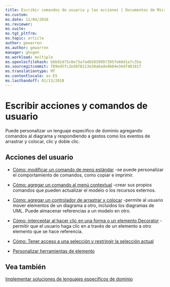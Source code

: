 ```yaml
---
title: Escribir comandos de usuario y las acciones | Documentos de Microsoft
ms.custom: 
ms.date: 11/04/2016
ms.reviewer: 
ms.suite: 
ms.tgt_pltfrm: 
ms.topic: article
author: gewarren
ms.author: gewarren
manager: ghogen
ms.workload: multiple
ms.openlocfilehash: bbb91d73c0e73a7adb5839997395fe60d1a7c35a
ms.sourcegitcommit: f89ed5fc2e5078213e30a6ade4604e34df48181f
ms.translationtype: MT
ms.contentlocale: es-ES
ms.lasthandoff: 01/13/2018
---
```

# <a name="writing-user-commands-and-actions"></a>Escribir acciones y comandos de usuario
Puede personalizar un lenguaje específico de dominio agregando comandos al diagrama y respondiendo a gestos como los eventos de arrastrar y colocar, clic y doble clic.  
  
## <a name="user-actions"></a>Acciones del usuario  
  
-   [Cómo: modificar un comando de menú estándar](../modeling/how-to-modify-a-standard-menu-command-in-a-domain-specific-language.md) -se puede personalizar el comportamiento de comandos, como copiar e imprimir.  
  
-   [Cómo: agregar un comando al menú contextual](../modeling/how-to-add-a-command-to-the-shortcut-menu.md) -crear sus propios comandos que pueden actualizar el modelo o los recursos externos.  
  
-   [Cómo: agregar un controlador de arrastrar y colocar](../modeling/how-to-add-a-drag-and-drop-handler.md) -permite al usuario mover elementos de un diagrama a otro, incluidos los diagramas de UML. Puede almacenar referencias a un modelo en otro.  
  
-   [Cómo: interceptar al hacer clic en una forma o un elemento Decorator](../modeling/how-to-intercept-a-click-on-a-shape-or-decorator.md) -permitir que el usuario haga clic en a través de un elemento a otro elemento que se hace referencia.  
  
-   [Cómo: Tener acceso a una selección y restringir la selección actual](../modeling/how-to-access-and-constrain-the-current-selection.md)  
  
-   [Personalizar herramientas de elemento](../modeling/customizing-element-tools.md)  
  
## <a name="see-also"></a>Vea también  
 [Implementar soluciones de lenguajes específicos de dominio](../modeling/deploying-domain-specific-language-solutions.md)
